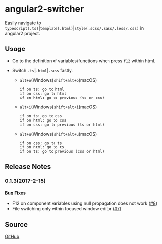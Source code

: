 # angular2-switcher
Easily navigate to `typescript(.ts)`|`template(.html)`|`style(.scss/.sass/.less/.css)` in angular2 project.

## Usage
* Go to the definition of variables/functions when press `f12` within html.

* Switch `.ts`|`.html`|`.scss` fastly. 
	* `alt+o`(Windows) `shift+alt+o`(macOS)
      ```
	  if on ts: go to html
	  if on css: go to html
	  if on html: go to previous (ts or css)
      ```

	* `alt+i`(Windows) `shift+alt+i`(macOS)
      ```
	  if on ts: go to css
	  if on html: go to css
	  if on css: go to previous (ts or html)
      ```

	* `alt+u`(Windows) `shift+alt+u`(macOS)
      ```
	  if on css: go to ts
	  if on html: go to ts
	  if on ts: go to previous (css or html)
      ```

## Release Notes
### 0.1.3(2017-2-15)
#### Bug Fixes
* F12 on component variables using null propagation does not work ([#8](https://github.com/infinity1207/angular2-switcher/issues/8))
* File switching only within focused window editor ([#7](https://github.com/infinity1207/angular2-switcher/issues/7))


## Source
[GitHub](https://github.com/infinity1207/angular2-switcher)